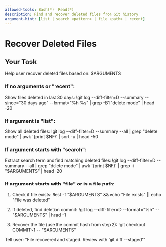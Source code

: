 ```yaml
---
allowed-tools: Bash(*), Read(*)
description: Find and recover deleted files from Git history
argument-hint: [list | search <pattern> | file <path> | recent]
---
```


# Recover Deleted Files

## Your Task

Help user recover deleted files based on: $ARGUMENTS

### If no arguments or "recent":
Show files deleted in last 30 days:
!git log --diff-filter=D --summary --since="30 days ago" --format="%h %s" | grep -B1 "delete mode" | head -20

### If argument is "list":
Show all deleted files:
!git log --diff-filter=D --summary --all | grep "delete mode" | awk '{print $NF}' | sort -u | head -50

### If argument starts with "search":
Extract search term and find matching deleted files:
!git log --diff-filter=D --summary --all | grep "delete mode" | awk '{print $NF}' | grep -i "$ARGUMENTS" | head -20

### If argument starts with "file" or is a file path:
1. Check if file exists:
   !test -f "$ARGUMENTS" && echo "File exists" || echo "File was deleted"
   
2. If deleted, find deletion commit:
   !git log --diff-filter=D --format="%h" -- "$ARGUMENTS" | head -1
   
3. Recover the file (use the commit hash from step 2):
   !git checkout COMMIT~1 -- "$ARGUMENTS"
   
Tell user: "File recovered and staged. Review with 'git diff --staged'"
